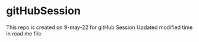 # gitHubSession
This repo is created on 9-may-22 for gitHub Session
Updated modified time in read me file.
